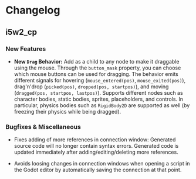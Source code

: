 # Changelog

## i5w2_cp

### New Features

- **New `Drag` Behavior:** Add as a child to any node to make it draggable using the mouse. Through the `button_mask` property, you can choose which mouse buttons can be used for dragging. The behavior emits different signals for hovering (`mouse_entered(pos)`, `mouse_exited(pos)`), drag'n'drop (`picked(pos)`, `dropped(pos, startpos)`), and moving (`dragged(pos, startpos, lastpos)`). Supports different nodes such as character bodies, static bodies, sprites, placeholders, and controls. In particular, physics bodies such as `RigidBody2D` are supported as well (by freezing their physics while being dragged).

### Bugfixes & Miscellaneous

- Fixes adding of more references in connection window: Generated source code will no longer contain syntax errors. Generated code is updated immediately after adding/editing/deleting more references.

- Avoids loosing changes in connection windows when opening a script in the Godot editor by automatically saving the connection at that point.

